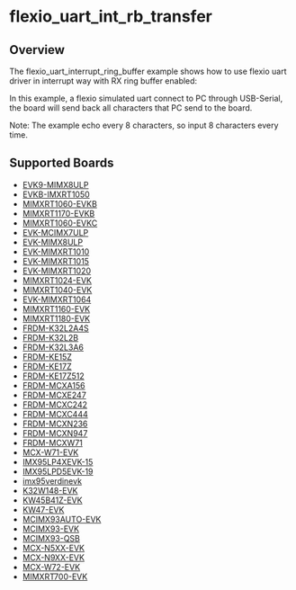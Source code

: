 # flexio_uart_int_rb_transfer

## Overview
The flexio_uart_interrupt_ring_buffer example shows how to use flexio uart driver in interrupt way with
RX ring buffer enabled:

In this example, a flexio simulated uart connect to PC through USB-Serial, the board will
send back all characters that PC send to the board.

Note: The example echo every 8 characters, so input 8 characters every time.

## Supported Boards
- [EVK9-MIMX8ULP](../../../../_boards/evk9mimx8ulp/driver_examples/flexio/uart/int_rb_transfer/example_board_readme.md)
- [EVKB-IMXRT1050](../../../../_boards/evkbimxrt1050/driver_examples/flexio/uart/int_rb_transfer/example_board_readme.md)
- [MIMXRT1060-EVKB](../../../../_boards/evkbmimxrt1060/driver_examples/flexio/uart/int_rb_transfer/example_board_readme.md)
- [MIMXRT1170-EVKB](../../../../_boards/evkbmimxrt1170/driver_examples/flexio/uart/int_rb_transfer/example_board_readme.md)
- [MIMXRT1060-EVKC](../../../../_boards/evkcmimxrt1060/driver_examples/flexio/uart/int_rb_transfer/example_board_readme.md)
- [EVK-MCIMX7ULP](../../../../_boards/evkmcimx7ulp/driver_examples/flexio/uart/int_rb_transfer/example_board_readme.md)
- [EVK-MIMX8ULP](../../../../_boards/evkmimx8ulp/driver_examples/flexio/uart/int_rb_transfer/example_board_readme.md)
- [EVK-MIMXRT1010](../../../../_boards/evkmimxrt1010/driver_examples/flexio/uart/int_rb_transfer/example_board_readme.md)
- [EVK-MIMXRT1015](../../../../_boards/evkmimxrt1015/driver_examples/flexio/uart/int_rb_transfer/example_board_readme.md)
- [EVK-MIMXRT1020](../../../../_boards/evkmimxrt1020/driver_examples/flexio/uart/int_rb_transfer/example_board_readme.md)
- [MIMXRT1024-EVK](../../../../_boards/evkmimxrt1024/driver_examples/flexio/uart/int_rb_transfer/example_board_readme.md)
- [MIMXRT1040-EVK](../../../../_boards/evkmimxrt1040/driver_examples/flexio/uart/int_rb_transfer/example_board_readme.md)
- [EVK-MIMXRT1064](../../../../_boards/evkmimxrt1064/driver_examples/flexio/uart/int_rb_transfer/example_board_readme.md)
- [MIMXRT1160-EVK](../../../../_boards/evkmimxrt1160/driver_examples/flexio/uart/int_rb_transfer/example_board_readme.md)
- [MIMXRT1180-EVK](../../../../_boards/evkmimxrt1180/driver_examples/flexio/uart/int_rb_transfer/example_board_readme.md)
- [FRDM-K32L2A4S](../../../../_boards/frdmk32l2a4s/driver_examples/flexio/uart/int_rb_transfer/example_board_readme.md)
- [FRDM-K32L2B](../../../../_boards/frdmk32l2b/driver_examples/flexio/uart/int_rb_transfer/example_board_readme.md)
- [FRDM-K32L3A6](../../../../_boards/frdmk32l3a6/driver_examples/flexio/uart/int_rb_transfer/example_board_readme.md)
- [FRDM-KE15Z](../../../../_boards/frdmke15z/driver_examples/flexio/uart/int_rb_transfer/example_board_readme.md)
- [FRDM-KE17Z](../../../../_boards/frdmke17z/driver_examples/flexio/uart/int_rb_transfer/example_board_readme.md)
- [FRDM-KE17Z512](../../../../_boards/frdmke17z512/driver_examples/flexio/uart/int_rb_transfer/example_board_readme.md)
- [FRDM-MCXA156](../../../../_boards/frdmmcxa156/driver_examples/flexio/uart/int_rb_transfer/example_board_readme.md)
- [FRDM-MCXE247](../../../../_boards/frdmmcxe247/driver_examples/flexio/uart/int_rb_transfer/example_board_readme.md)
- [FRDM-MCXC242](../../../../_boards/frdmmcxc242/driver_examples/flexio/uart/int_rb_transfer/example_board_readme.md)
- [FRDM-MCXC444](../../../../_boards/frdmmcxc444/driver_examples/flexio/uart/int_rb_transfer/example_board_readme.md)
- [FRDM-MCXN236](../../../../_boards/frdmmcxn236/driver_examples/flexio/uart/int_rb_transfer/example_board_readme.md)
- [FRDM-MCXN947](../../../../_boards/frdmmcxn947/driver_examples/flexio/uart/int_rb_transfer/example_board_readme.md)
- [FRDM-MCXW71](../../../../_boards/frdmmcxw71/driver_examples/flexio/uart/int_rb_transfer/example_board_readme.md)
- [MCX-W71-EVK](../../../../_boards/mcxw71evk/driver_examples/flexio/uart/int_rb_transfer/example_board_readme.md)
- [IMX95LP4XEVK-15](../../../../_boards/imx95lp4xevk15/driver_examples/flexio/uart/int_rb_transfer/example_board_readme.md)
- [IMX95LPD5EVK-19](../../../../_boards/imx95lpd5evk19/driver_examples/flexio/uart/int_rb_transfer/example_board_readme.md)
- [imx95verdinevk](../../../../_boards/imx95verdinevk/driver_examples/flexio/uart/int_rb_transfer/example_board_readme.md)
- [K32W148-EVK](../../../../_boards/k32w148evk/driver_examples/flexio/uart/int_rb_transfer/example_board_readme.md)
- [KW45B41Z-EVK](../../../../_boards/kw45b41zevk/driver_examples/flexio/uart/int_rb_transfer/example_board_readme.md)
- [KW47-EVK](../../../../_boards/kw47evk/driver_examples/flexio/uart/int_rb_transfer/example_board_readme.md)
- [MCIMX93AUTO-EVK](../../../../_boards/mcimx93autoevk/driver_examples/flexio/uart/int_rb_transfer/example_board_readme.md)
- [MCIMX93-EVK](../../../../_boards/mcimx93evk/driver_examples/flexio/uart/int_rb_transfer/example_board_readme.md)
- [MCIMX93-QSB](../../../../_boards/mcimx93qsb/driver_examples/flexio/uart/int_rb_transfer/example_board_readme.md)
- [MCX-N5XX-EVK](../../../../_boards/mcxn5xxevk/driver_examples/flexio/uart/int_rb_transfer/example_board_readme.md)
- [MCX-N9XX-EVK](../../../../_boards/mcxn9xxevk/driver_examples/flexio/uart/int_rb_transfer/example_board_readme.md)
- [MCX-W72-EVK](../../../../_boards/mcxw72evk/driver_examples/flexio/uart/int_rb_transfer/example_board_readme.md)
- [MIMXRT700-EVK](../../../../_boards/mimxrt700evk/driver_examples/flexio/uart/int_rb_transfer/example_board_readme.md)
